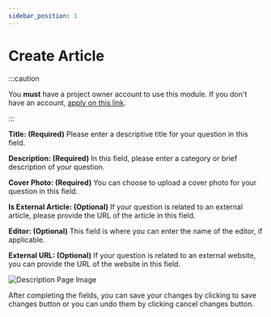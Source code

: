 ```yaml
---
sidebar_position: 1
---
```


# Create Article

:::caution

You **must** have a project owner account to use this module. If you don't have an account, [apply on this link](https://ts6prh04a2p.typeform.com/to/L4jpfJKl).

:::

**Title: (Required)** Please enter a descriptive title for your question in this field.

**Description: (Required)** In this field, please enter a category or brief description of your question.

**Cover Photo: (Required)** You can choose to upload a cover photo for your question in this field.

**Is External Article: (Optional)** If your question is related to an external article, please provide the URL of the article in this field.

**Editor: (Optional)** This field is where you can enter the name of the editor, if applicable.

**External URL: (Optional)** If your question is related to an external website, you can provide the URL of the website in this field.

![Description Page Image](/img/project-owner-create-article.png) 

After completing the fields, you can save your changes by clicking to save changes button or you can undo them by clicking cancel changes button.